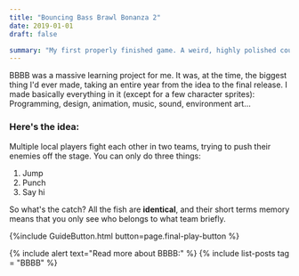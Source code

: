 ```yaml
---
title: "Bouncing Bass Brawl Bonanza 2"
date: 2019-01-01
draft: false

summary: "My first properly finished game. A weird, highly polished couch coop game made almost entirely by myself."
---
```


BBBB was a massive learning project for me. It was, at the time, the biggest thing I'd ever made, taking an entire year from the idea to the final release.
I made basically everything in it (except for a few character sprites): Programming, design, animation, music, sound, environment art...

### Here's the idea:
Multiple local players fight each other in two teams, trying to push their enemies off the stage. 
You can only do three things:
1. Jump
2. Punch
3. Say hi

So what's the catch? All the fish are **identical**, and their short terms memory means that you only see who belongs to what team briefly.

{%include GuideButton.html button=page.final-play-button %}

{% include alert text="Read more about BBBB:" %}
{% include list-posts tag = "BBBB" %}